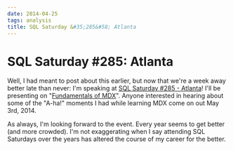 ```yaml
---
date: 2014-04-25
tags: analysis
title: SQL Saturday &#35;285&#58; Atlanta
---
```

# SQL Saturday #285: Atlanta

Well, I had meant to post about this earlier, but now that we're a week away better late than never: I'm speaking at [SQL Saturday #285 - Atlanta](http://sqlsaturday.com/285/eventhome.aspx)! I'll be presenting on "[Fundamentals of MDX](http://sqlsaturday.com/viewsession.aspx?sat=285&amp;sessionid=20871)". Anyone interested in hearing about some of the "A-ha!" moments I had while learning MDX come on out May 3rd, 2014.

As always, I'm looking forward to the event. Every year seems to get better (and more crowded). I'm not exaggerating when I say attending SQL Saturdays over the years has altered the course of my career for the better.